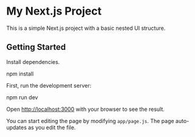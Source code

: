 # My Next.js Project

This is a simple Next.js project with a basic nested UI structure.

## Getting Started

Install dependencies.

npm install

First, run the development server:

npm run dev

Open [http://localhost:3000](http://localhost:3000) with your browser to see the result.

You can start editing the page by modifying `app/page.js`. The page auto-updates as you edit the file.
